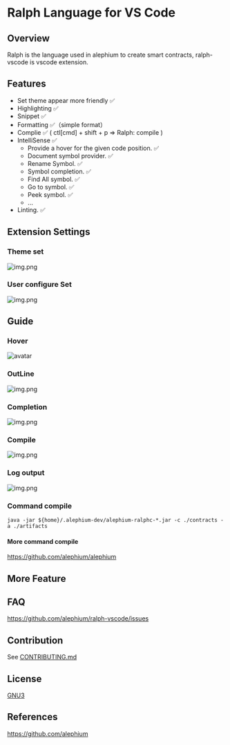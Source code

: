 # Ralph Language for VS Code

## Overview

Ralph is the language used in alephium to create smart contracts, ralph-vscode is vscode extension.

## Features

- Set theme appear more friendly ✅
- Highlighting ✅
- Snippet ✅
- Formatting ✅（simple format）
- Complie ✅ ( ctl[cmd] + shift + p => Ralph: compile )
- IntelliSense ✅
  - Provide a hover for the given code position. ✅
  - Document symbol provider. ✅
  - Rename Symbol. ✅
  - Symbol completion. ✅
  - Find All symbol. ✅
  - Go to symbol. ✅
  - Peek symbol. ✅
  - ...
- Linting. ✅

## Extension Settings

### Theme set

![img.png](./img/setTheme.png)

### User configure Set

![img.png](img/userSet.png)

## Guide

### Hover

![avatar](./img/builtInHover.png)

### OutLine

![img.png](./img/outLine.png)

### Completion

![img.png](./img/completion.png)

### Compile

![img.png](./img/compile.png)

### Log output

![img.png](./img/logOut.png)

### Command compile

```shell
java -jar ${home}/.alephium-dev/alephium-ralphc-*.jar -c ./contracts -a ./artifacts
```

#### More command compile

https://github.com/alephium/alephium

## More Feature

## FAQ

<https://github.com/alephium/ralph-vscode/issues>

## Contribution

See [CONTRIBUTING.md](https://github.com/alephium/ralph-vscode/blob/main/CONTRIBUTING.md)

## License

[GNU3](<[LICENSE](https://github.com/alephium/ralph-vscode/blob/main/LICENSE)>)

## References

<https://github.com/alephium>
